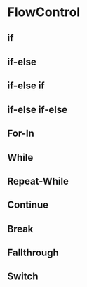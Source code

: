 # FlowControl
## if
## if-else
## if-else if
## if-else if-else
## For-In
## While
## Repeat-While
## Continue
## Break
## Fallthrough
## Switch